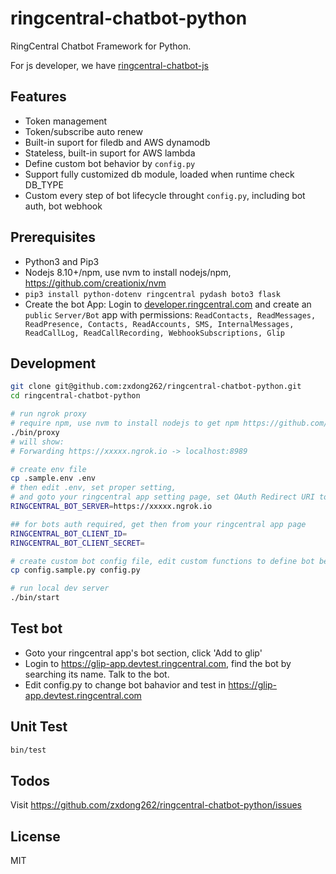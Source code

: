
# ringcentral-chatbot-python

RingCentral Chatbot Framework for Python.

For js developer, we have [ringcentral-chatbot-js](https://github.com/tylerlong/ringcentral-chatbot-js)

## Features

- Token management
- Token/subscribe auto renew
- Built-in suport for filedb and AWS dynamodb
- Stateless, built-in suport for AWS lambda
- Define custom bot behavior by `config.py`
- Support fully customized db module, loaded when runtime check DB_TYPE
- Custom every step of bot lifecycle throught `config.py`, including bot auth, bot webhook

## Prerequisites

- Python3 and Pip3
- Nodejs 8.10+/npm, use nvm to install nodejs/npm, https://github.com/creationix/nvm
- `pip3 install python-dotenv ringcentral pydash boto3 flask`
- Create the bot App: Login to [developer.ringcentral.com](https://developer.ringcentral.com) and create an `public` `Server/Bot` app with permissions: `ReadContacts, ReadMessages, ReadPresence, Contacts, ReadAccounts, SMS, InternalMessages, ReadCallLog, ReadCallRecording, WebhookSubscriptions, Glip`

## Development

```bash
git clone git@github.com:zxdong262/ringcentral-chatbot-python.git
cd ringcentral-chatbot-python

# run ngrok proxy
# require npm, use nvm to install nodejs to get npm https://github.com/creationix/nvm
./bin/proxy
# will show:
# Forwarding https://xxxxx.ngrok.io -> localhost:8989

# create env file
cp .sample.env .env
# then edit .env, set proper setting,
# and goto your ringcentral app setting page, set OAuth Redirect URI to https://https://xxxxx.ngrok.io/bot-oauth
RINGCENTRAL_BOT_SERVER=https://xxxxx.ngrok.io

## for bots auth required, get then from your ringcentral app page
RINGCENTRAL_BOT_CLIENT_ID=
RINGCENTRAL_BOT_CLIENT_SECRET=

# create custom bot config file, edit custom functions to define bot behavior
cp config.sample.py config.py

# run local dev server
./bin/start
```

## Test bot

- Goto your ringcentral app's bot section, click 'Add to glip'
- Login to https://glip-app.devtest.ringcentral.com, find the bot by searching its name. Talk to the bot.
- Edit config.py to change bot bahavior and test in https://glip-app.devtest.ringcentral.com

## Unit Test

```bash
bin/test
```

## Todos
Visit https://github.com/zxdong262/ringcentral-chatbot-python/issues

## License

MIT